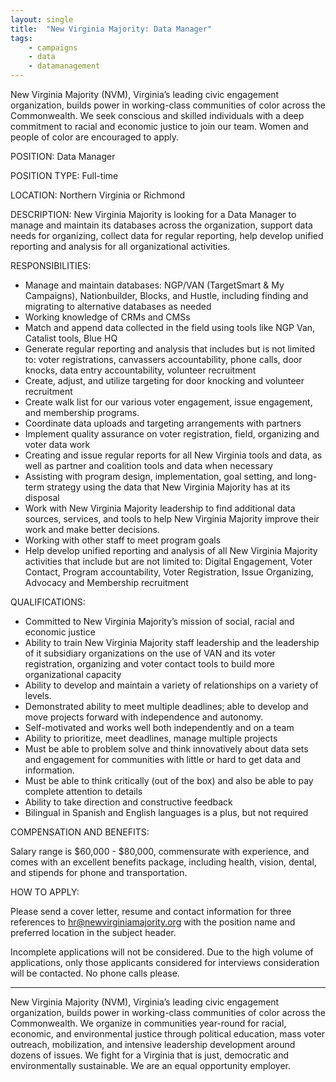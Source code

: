 ```yaml
---
layout: single
title:  "New Virginia Majority: Data Manager"
tags: 
    - campaigns
    - data
    - datamanagement
---
```


New Virginia Majority (NVM), Virginia’s leading civic engagement organization, builds power in working-class communities of color across the Commonwealth. We seek conscious and skilled individuals with a deep commitment to racial and economic justice to join our team. Women and people of color are encouraged to apply.

POSITION: Data Manager

POSITION TYPE: Full-time

LOCATION: Northern Virginia or Richmond

DESCRIPTION:
New Virginia Majority is looking for a Data Manager to manage and maintain its databases across the organization, support data needs for organizing, collect data for regular reporting, help develop unified reporting and analysis for all organizational activities.

RESPONSIBILITIES:

* Manage and maintain databases: NGP/VAN (TargetSmart & My Campaigns), Nationbuilder, Blocks, and Hustle, including finding and migrating to alternative databases as needed
* Working knowledge of CRMs and CMSs
* Match and append data collected in the field using tools like NGP Van, Catalist tools, Blue HQ
* Generate regular reporting and analysis that includes but is not limited to: voter registrations, canvassers accountability, phone calls, door knocks, data entry accountability, volunteer recruitment
* Create, adjust, and utilize targeting for door knocking and volunteer recruitment
* Create walk list for our various voter engagement, issue engagement, and membership programs.
* Coordinate data uploads and targeting arrangements with partners
* Implement quality assurance on voter registration, field, organizing and voter data work
* Creating and issue regular reports for all New Virginia tools and data, as well as partner and coalition tools and data when necessary
* Assisting with program design, implementation, goal setting, and long-term strategy using the data that New Virginia Majority has at its disposal
* Work with New Virginia Majority leadership to find additional data sources, services, and tools to help New Virginia Majority improve their work and make better decisions.
* Working with other staff to meet program goals
* Help develop unified reporting and analysis of all New Virginia Majority activities that include but are not limited to: Digital Engagement, Voter Contact, Program accountability, Voter Registration, Issue Organizing, Advocacy and Membership recruitment

QUALIFICATIONS:

* Committed to New Virginia Majority’s mission of social, racial and economic justice
* Ability to train New Virginia Majority staff leadership and the leadership of it subsidiary organizations on the use of VAN and its voter registration, organizing and voter contact tools to build more organizational capacity
* Ability to develop and maintain a variety of relationships on a variety of levels.
* Demonstrated ability to meet multiple deadlines; able to develop and move projects forward with independence and autonomy.
* Self-motivated and works well both independently and on a team
* Ability to prioritize, meet deadlines, manage multiple projects
* Must be able to problem solve and think innovatively about data sets and engagement for communities with little or hard to get data and information.
* Must be able to think critically (out of the box) and also be able to pay complete attention to details
* Ability to take direction and constructive feedback
* Bilingual in Spanish and English languages is a plus, but not required

COMPENSATION AND BENEFITS:

Salary range is $60,000 - $80,000, commensurate with experience, and comes with an excellent benefits package, including health, vision, dental, and stipends for phone and transportation.

HOW TO APPLY:

Please send a cover letter, resume and contact information for three references to hr@newvirginiamajority.org with the position name and preferred location in the subject header.

Incomplete applications will not be considered. Due to the high volume of applications, only those applicants considered for interviews consideration will be contacted. No phone calls please. 

***

New Virginia Majority (NVM), Virginia’s leading civic engagement organization, builds power in working-class communities of color across the Commonwealth. We organize in communities year-round for racial, economic, and environmental justice through political education, mass voter outreach, mobilization, and intensive leadership development around dozens of issues. We fight for a Virginia that is just, democratic and environmentally sustainable. We are an equal opportunity employer.



